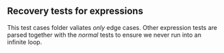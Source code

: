 ## Recovery tests for expressions

This test cases folder valiates *only* edge cases. Other expression tests are parsed
together with the *normal* tests to ensure we never run into an infinite loop.
